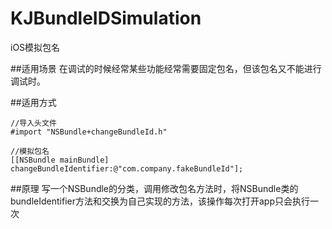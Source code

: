 # KJBundleIDSimulation
iOS模拟包名

##适用场景
在调试的时候经常某些功能经常需要固定包名，但该包名又不能进行调试时。

##适用方式

```
//导入头文件
#import "NSBundle+changeBundleId.h"

//模拟包名
[[NSBundle mainBundle] changeBundleIdentifier:@"com.company.fakeBundleId"];

```

##原理
写一个NSBundle的分类，调用修改包名方法时，将NSBundle类的bundleIdentifier方法和交换为自己实现的方法，该操作每次打开app只会执行一次

